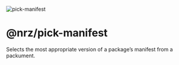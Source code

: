 ![pick-manifest](https://github.com/user-attachments/assets/99431564-dd21-419e-8fbf-c8bfd9b155e8)

# @nrz/pick-manifest

Selects the most appropriate version of a package’s manifest from a
packument.
